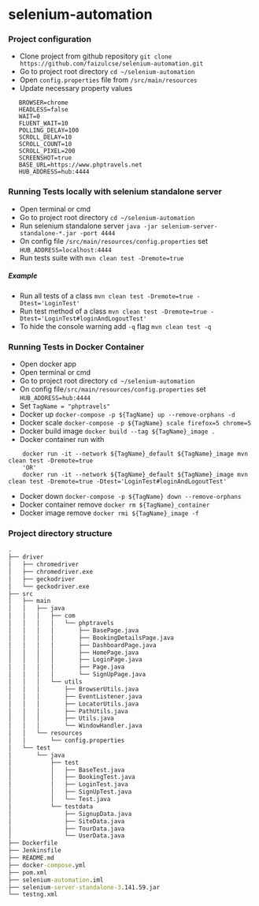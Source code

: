 # selenium-automation
### Project configuration
- Clone project from github repository `git clone https://github.com/faizulcse/selenium-automation.git`
- Go to project root directory `cd ~/selenium-automation`
- Open `config.properties` file from `/src/main/resources`
- Update necessary property values
```properties
   BROWSER=chrome
   HEADLESS=false
   WAIT=0
   FLUENT_WAIT=10
   POLLING_DELAY=100
   SCROLL_DELAY=10
   SCROLL_COUNT=10
   SCROLL_PIXEL=200
   SCREENSHOT=true
   BASE_URL=https://www.phptravels.net
   HUB_ADDRESS=hub:4444
```
### Running Tests locally with selenium standalone server
- Open terminal or cmd
- Go to project root directory `cd ~/selenium-automation`
- Run selenium standalone server `java -jar selenium-server-standalone-*.jar -port 4444`
- On config file `/src/main/resources/config.properties` set `HUB_ADDRESS=localhost:4444`
- Run tests suite with `mvn clean test -Dremote=true`
##### Example
- Run all tests of a class `mvn clean test -Dremote=true -Dtest='LoginTest'`
- Run test method of a class `mvn clean test -Dremote=true -Dtest='LoginTest#loginAndLogoutTest'`
- To hide the console warning add `-q` flag `mvn clean test -q`

### Running Tests in Docker Container
- Open docker app
- Open terminal or cmd
- Go to project root directory `cd ~/selenium-automation`
- On config file`/src/main/resources/config.properties` set `HUB_ADDRESS=hub:4444`
- Set `TagName = "phptravels"`
- Docker up `docker-compose -p ${TagName} up --remove-orphans -d`
- Docker scale `docker-compose -p ${TagName} scale firefox=5 chrome=5`
- Docker build image `docker build --tag ${TagName}_image .`
- Docker container run with
```commandline
    docker run -it --network ${TagName}_default ${TagName}_image mvn clean test -Dremote=true
    'OR'
    docker run -it --network ${TagName}_default ${TagName}_image mvn clean test -Dremote=true -Dtest='LoginTest#loginAndLogoutTest'
```
- Docker down `docker-compose -p ${TagName} down --remove-orphans`
- Docker container remove `docker rm ${TagName}_container`
- Docker image remove `docker rmi ${TagName}_image -f`

### Project directory structure
```cmd
.
├── driver
│   ├── chromedriver
│   ├── chromedriver.exe
│   ├── geckodriver
│   └── geckodriver.exe
├── src
│   ├── main
│   │   ├── java
│   │   │   ├── com
│   │   │   │   └── phptravels
│   │   │   │       ├── BasePage.java
│   │   │   │       ├── BookingDetailsPage.java
│   │   │   │       ├── DashboardPage.java
│   │   │   │       ├── HomePage.java
│   │   │   │       ├── LoginPage.java
│   │   │   │       ├── Page.java
│   │   │   │       └── SignUpPage.java
│   │   │   └── utils
│   │   │       ├── BrowserUtils.java
│   │   │       ├── EventListener.java
│   │   │       ├── LocatorUtils.java
│   │   │       ├── PathUtils.java
│   │   │       ├── Utils.java
│   │   │       └── WindowHandler.java
│   │   └── resources
│   │       └── config.properties
│   └── test
│       └── java
│           ├── test
│           │   ├── BaseTest.java
│           │   ├── BookingTest.java
│           │   ├── LoginTest.java
│           │   ├── SignUpTest.java
│           │   └── Test.java
│           └── testdata
│               ├── SignupData.java
│               ├── SiteData.java
│               ├── TourData.java
│               └── UserData.java
├── Dockerfile
├── Jenkinsfile
├── README.md
├── docker-compose.yml
├── pom.xml
├── selenium-automation.iml
├── selenium-server-standalone-3.141.59.jar
└── testng.xml
```
